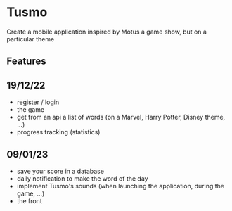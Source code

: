 # Tusmo

Create a mobile application inspired by Motus a game show, but on a particular theme

## Features
## 19/12/22
- register / login
- the game
- get from an api a list of words (on a Marvel, Harry Potter, Disney theme, ...)
- progress tracking (statistics)


## 09/01/23
- save your score in a database
- daily notification to make the word of the day
- implement Tusmo's sounds (when launching the application, during the game, ...)
- the front
